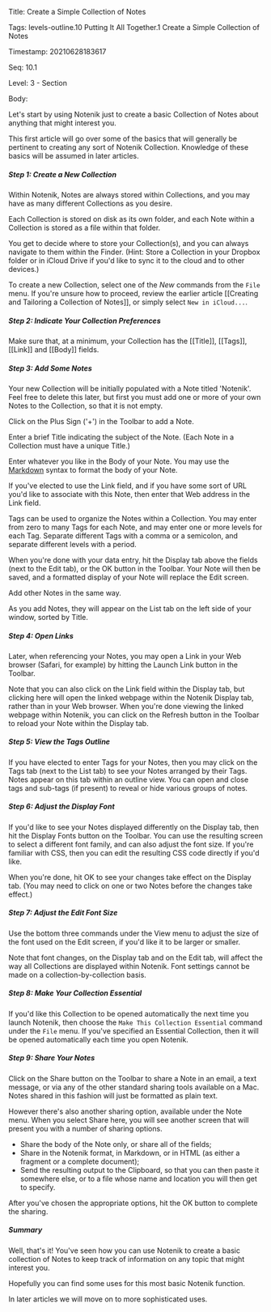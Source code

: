 Title:  Create a Simple Collection of Notes

Tags:   levels-outline.10 Putting It All Together.1 Create a Simple Collection of Notes

Timestamp: 20210628183617

Seq:    10.1

Level:  3 - Section

Body: 

Let's start by using Notenik just to create a basic Collection of Notes about anything that might interest you. 

This first article will go over some of the basics that will generally be pertinent to creating any sort of Notenik Collection. Knowledge of these basics will be assumed in later articles. 

##### Step 1: Create a New Collection

Within Notenik, Notes are always stored within Collections, and you may have as many different Collections as you desire. 

Each Collection is stored on disk as its own folder, and each Note within a Collection is stored as a file within that folder. 

You get to decide where to store your Collection(s), and you can always navigate to them within the Finder. (Hint: Store a Collection in your Dropbox folder or in iCloud Drive if you'd like to sync it to the cloud and to other devices.)

To create a new Collection, select one of the *New* commands from the `File` menu. If you're unsure how to proceed, review the earlier article [[Creating and Tailoring a Collection of Notes]], or simply select `New in iCloud...`.

##### Step 2: Indicate Your Collection Preferences

Make sure that, at a minimum, your Collection has the [[Title]], [[Tags]], [[Link]] and [[Body]] fields. 

##### Step 3: Add Some Notes

Your new Collection will be initially populated with a Note titled 'Notenik'. Feel free to delete this later, but first you must add one or more of your own Notes to the Collection, so that it is not empty. 

Click on the Plus Sign ('+') in the Toolbar to add a Note. 

Enter a brief Title indicating the subject of the Note. (Each Note in a Collection must have a unique Title.)

Enter whatever you like in the Body of your Note. You may use the [Markdown][] syntax to format the body of your Note. 

If you've elected to use the Link field, and if you have some sort of URL you'd like to associate with this Note, then enter that Web address in the Link field. 

Tags can be used to organize the Notes within a Collection. You may enter from zero to many Tags for each Note, and may enter one or more levels for each Tag. Separate different Tags with a comma or a semicolon, and separate different levels with a period. 

When you're done with your data entry, hit the Display tab above the fields (next to the Edit tab), or the OK button in the Toolbar. Your Note will then be saved, and a formatted display of your Note will replace the Edit screen. 

Add other Notes in the same way. 

As you add Notes, they will appear on the List tab on the left side of your window, sorted by Title. 

##### Step 4: Open Links

Later, when referencing your Notes, you may open a Link in your Web browser (Safari, for example) by hitting the Launch Link button in the Toolbar. 

Note that you can also click on the Link field within the Display tab, but clicking here will open the linked webpage within the Notenik Display tab, rather than in your Web browser. When you're done viewing the linked webpage within Notenik, you can click on the Refresh button in the Toolbar to reload your Note within the Display tab. 

##### Step 5: View the Tags Outline

If you have elected to enter Tags for your Notes, then you may click on the Tags tab (next to the List tab) to see your Notes arranged by their Tags. Notes appear on this tab within an outline view. You can open and close tags and sub-tags (if present) to reveal or hide various groups of notes. 

##### Step 6: Adjust the Display Font

If you'd like to see your Notes displayed differently on the Display tab, then hit the Display Fonts button on the Toolbar. You can use the resulting screen to select a different font family, and can also adjust the font size. If you're familiar with CSS, then you can edit the resulting CSS code directly if you'd like. 

When you're done, hit OK to see your changes take effect on the Display tab. (You may need to click on one or two Notes before the changes take effect.)

##### Step 7: Adjust the Edit Font Size

Use the bottom three commands under the View menu to adjust the size of the font used on the Edit screen, if you'd like it to be larger or smaller. 

Note that font changes, on the Display tab and on the Edit tab, will affect the way all Collections are displayed within Notenik. Font settings cannot be made on a collection-by-collection basis. 

##### Step 8: Make Your Collection Essential

If you'd like this Collection to be opened automatically the next time you launch Notenik, then choose the `Make This Collection Essential` command under the `File` menu. If you've specified an Essential Collection, then it will be opened automatically each time you open Notenik. 

##### Step 9: Share Your Notes

Click on the Share button on the Toolbar to share a Note in an email, a text message, or via any of the other standard sharing tools available on a Mac. Notes shared in this fashion will just be formatted as plain text. 

However there's also another sharing option, available under the Note menu. When you select Share here, you will see another screen that will present you with a number of sharing options. 

* Share the body of the Note only, or share all of the fields;
* Share in the Notenik format, in Markdown, or in HTML (as either a fragment or a complete document);
* Send the resulting output to the Clipboard, so that you can then paste it somewhere else, or to a file whose name and location you will then get to specify. 

After you've chosen the appropriate options, hit the OK button to complete the sharing. 

##### Summary

Well, that's it! You've seen how you can use Notenik to create a basic collection of Notes to keep track of information on any topic that might interest you. 

Hopefully you can find some uses for this most basic Notenik function. 

In later articles we will move on to more sophisticated uses. 


[appstore]: https://apps.apple.com/us/app/notenik/id1465997984?mt=12
[markdown]: https://daringfireball.net/projects/markdown/syntax
[notenik]: https://notenik.net
[texted]: https://en.wikipedia.org/wiki/Text_editor
[ug]: https://notenik.net/swift.html
